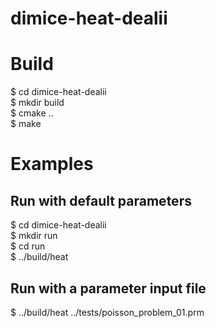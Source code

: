 # dimice-heat-dealii
# Build
$ cd dimice-heat-dealii  
$ mkdir build  
$ cmake ..  
$ make
# Examples
## Run with default parameters
$ cd dimice-heat-dealii  
$ mkdir run  
$ cd run  
$ ../build/heat
## Run with a parameter input file
$ ../build/heat ../tests/poisson_problem_01.prm
